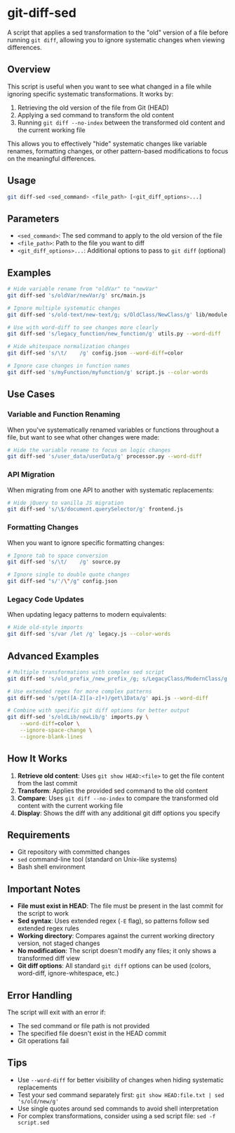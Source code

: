# git-diff-sed

A script that applies a sed transformation to the "old" version of a file before running `git diff`,
allowing you to ignore systematic changes when viewing differences.

## Overview

This script is useful when you want to see what changed in a file while ignoring specific systematic
transformations. It works by:

1. Retrieving the old version of the file from Git (HEAD)
2. Applying a sed command to transform the old content
3. Running `git diff --no-index` between the transformed old content and the current working file

This allows you to effectively "hide" systematic changes like variable renames, formatting changes,
or other pattern-based modifications to focus on the meaningful differences.

## Usage

```bash
git diff-sed <sed_command> <file_path> [<git_diff_options>...]
```

## Parameters

- `<sed_command>`: The sed command to apply to the old version of the file
- `<file_path>`: Path to the file you want to diff
- `<git_diff_options>...`: Additional options to pass to `git diff` (optional)

## Examples

```bash
# Hide variable rename from "oldVar" to "newVar"
git diff-sed 's/oldVar/newVar/g' src/main.js

# Ignore multiple systematic changes
git diff-sed 's/old-text/new-text/g; s/OldClass/NewClass/g' lib/module.py

# Use with word-diff to see changes more clearly
git diff-sed 's/legacy_function/new_function/g' utils.py --word-diff

# Hide whitespace normalization changes
git diff-sed 's/\t/    /g' config.json --word-diff=color

# Ignore case changes in function names
git diff-sed 's/myFunction/myfunction/g' script.js --color-words
```

## Use Cases

### Variable and Function Renaming

When you've systematically renamed variables or functions throughout a file, but want to see what
other changes were made:

```bash
# Hide the variable rename to focus on logic changes
git diff-sed 's/user_data/userData/g' processor.py --word-diff
```

### API Migration

When migrating from one API to another with systematic replacements:

```bash
# Hide jQuery to vanilla JS migration
git diff-sed 's/\$/document.querySelector/g' frontend.js
```

### Formatting Changes

When you want to ignore specific formatting changes:

```bash
# Ignore tab to space conversion
git diff-sed 's/\t/    /g' source.py

# Ignore single to double quote changes
git diff-sed "s/'/\"/g" config.json
```

### Legacy Code Updates

When updating legacy patterns to modern equivalents:

```bash
# Hide old-style imports
git diff-sed 's/var /let /g' legacy.js --color-words
```

## Advanced Examples

```bash
# Multiple transformations with complex sed script
git diff-sed 's/old_prefix_/new_prefix_/g; s/LegacyClass/ModernClass/g' refactored.py

# Use extended regex for more complex patterns
git diff-sed 's/get([A-Z][a-z]+)/get\1Data/g' api.js --word-diff

# Combine with specific git diff options for better output
git diff-sed 's/oldLib/newLib/g' imports.py \
    --word-diff=color \
    --ignore-space-change \
    --ignore-blank-lines
```

## How It Works

1. **Retrieve old content**: Uses `git show HEAD:<file>` to get the file content from the last commit
2. **Transform**: Applies the provided sed command to the old content
3. **Compare**: Uses `git diff --no-index` to compare the transformed old content with the current working file
4. **Display**: Shows the diff with any additional git diff options you specify

## Requirements

- Git repository with committed changes
- `sed` command-line tool (standard on Unix-like systems)
- Bash shell environment

## Important Notes

- **File must exist in HEAD**: The file must be present in the last commit for the script to work
- **Sed syntax**: Uses extended regex (`-E` flag), so patterns follow sed extended regex rules
- **Working directory**: Compares against the current working directory version, not staged changes
- **No modification**: The script doesn't modify any files; it only shows a transformed diff view
- **Git diff options**: All standard `git diff` options can be used (colors, word-diff, ignore-whitespace, etc.)

## Error Handling

The script will exit with an error if:

- The sed command or file path is not provided
- The specified file doesn't exist in the HEAD commit
- Git operations fail

## Tips

- Use `--word-diff` for better visibility of changes when hiding systematic replacements
- Test your sed command separately first: `git show HEAD:file.txt | sed 's/old/new/g'`
- Use single quotes around sed commands to avoid shell interpretation
- For complex transformations, consider using a sed script file: `sed -f script.sed`
